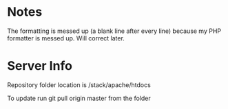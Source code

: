 # Notes
The formatting is messed up (a blank line after every line) because my PHP formatter is messed up. Will correct later.

# Server Info
Repository folder location is /stack/apache/htdocs

To update run git pull origin master from the folder